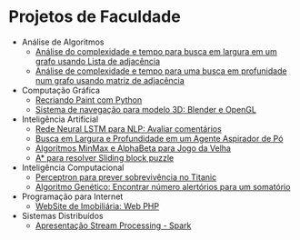 # Projetos de Faculdade

+ Análise de Algoritmos
  - [Análise do complexidade e tempo para busca em largura em um grafo usando Lista de adjacência](https://github.com/rafanthx13/college-projects/tree/master/An%C3%A1liseDeAlgoritmos/grafo-AA-busca-largura-ListaDJ-master)
  - [Análise de complexidade e tempo para uma busca em profunidade num grafo usando matriz de adjacência](https://github.com/rafanthx13/college-projects/tree/master/An%C3%A1liseDeAlgoritmos/grafo-AA-busca-profundidade-matrizADJ-master)
+ Computação Gráfica
  - [Recriando Paint com Python](https://github.com/rafanthx13/college-projects/tree/master/Computa%C3%A7%C3%A3oGr%C3%A1fica/PyPainter)
  - [Sistema de navegação para modelo 3D: Blender e OpenGL](https://github.com/rafanthx13/college-projects/tree/master/Computa%C3%A7%C3%A3oGr%C3%A1fica/BlenderProject)
+ Inteligência Artificial
  - [Rede Neural LSTM para NLP: Avaliar comentários](https://github.com/rafanthx13/college-projects/tree/master/Intelig%C3%AAnciaArtificial/rating-comments-nlp)
  - [Busca em Largura e Profundidade em um Agente Aspirador de Pó](https://github.com/rafanthx13/college-projects/tree/master/Intelig%C3%AAnciaArtificial/vaccum-cleaner)
  - [Algoritmos MinMax e AlphaBeta para Jogo da Velha](https://github.com/rafanthx13/college-projects/tree/master/Intelig%C3%AAnciaArtificial/hash-game)
  - [A* para resolver Sliding block puzzle](https://github.com/rafanthx13/college-projects/tree/master/Intelig%C3%AAnciaArtificial/sliding-puzzle)
+ Inteligência Computacional
  - [Perceptron para prever sobrevivência no Titanic](https://github.com/rafanthx13/college-projects/tree/master/Intelig%C3%AAnciaComputacional/Perceptron-Titanic-master)
  - [Algoritmo Genético: Encontrar número alertórios para um somatório](https://github.com/rafanthx13/college-projects/tree/master/Intelig%C3%AAnciaComputacional/AG-Somatoria-master)
+ Programação para Internet
  - [WebSite de Imobiliária: Web PHP](https://github.com/rafanthx13/college-projects/tree/master/Programa%C3%A7%C3%A3o%20Internet/WebAlphaImobiliaria)
+ Sistemas Distribuídos
  - [Apresentação Stream Processing - Spark](https://github.com/rafanthx13/college-projects/tree/master/SistemasDistribuidos/apt-spark)
  
